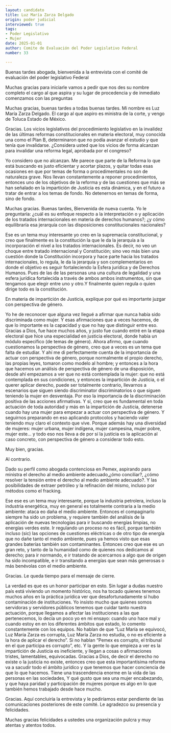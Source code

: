 ```yaml
---
layout: candidato
title: Luz María Zarza Delgado
origin: poder judicial
interviewed: true
tags:
- Poder Legislativo
- Mujer
date: 2025-01-01
author: Comite de Evaluación del Poder Legislativo Federal
number: 33

---
```


Buenas tardes abogada, bienvenida a la entrevista con el comité de evaluación del poder legislativo Federal

Muchas gracias para iniciarle vamos a pedir que nos des su nombre completo el cargo al que aspira y su lugar de procedencia y de inmediato comenzamos con las preguntas

Muchas gracias, buenas tardes a todas buenas tardes. Mi nombre es Luz María Zarza Delgado. El cargo al que aspiro es ministra de la corte, y vengo de Toluca Estado de México.

Gracias. Los vicios legislativos del procedimiento legislativo en la invalidez de las últimas reformas constitucionales en materia electoral, muy conocida una como el Plan B, determinaron que no podía avanzar el estudio y que tenía que invalidarse. ¿Considera usted que los vicios de forma alcanzan para invalidar una reforma legal, aprobada por el congreso?

Yo considero que no alcanzan. Me parece que parte de la Reforma lo que está buscando es justo eficientar y acortar plazos, y quitar todas esas ocasiones en que por temas de forma o procedimentales no son de naturaleza grave. Nos llevan constantemente a reponer procedimientos, entonces uno de los objetivos de la reforma y de las cuestiones que más se han señalado en la impartición de Justicia es esta dinámica, y en el futuro  a tratar de entrar a los temas de fondo. No detenernos en temas de forma, sino de fondo.

Muchas gracias. Buenas tardes, Bienvenida de nueva cuenta. Yo le preguntaría: ¿cuál es su enfoque respecto a la interpretación o y aplicación de los tratados internacionales en materia de derechos humanos?; ¿y cómo equilibraría esa jerarquía con las disposiciones constitucionales nacionales?

Ese es un tema muy interesante yo creo en la supremacía constitucional, y creo que finalmente es la constitución la que le da la jerarquía a la incorporación el nivel a los tratados internacionales. Es decir, no veo un choque entre tratado internacional y Constitución; sino veo más bien una cuestión donde la Constitución incorpora y hace parte hacia los tratados internacionales, lo regula, le da la jerarquía y son complementarios en donde el objetivo es seguir fortaleciendo la Esfera jurídica y de Derechos Humanos. Pues de las de las personas una una cultura de legalidad y una esfera jurídica fortalecida a través de ambos ambos instrumentos, sin que tengamos que elegir entre uno y otro.Y finalmente quien regula o quien dirige todo es la constitución.

En materia de impartición de Justicia, explique por qué es importante juzgar con perspectiva de género.

Yo he de reconocer que alguna vez llegué a afirmar que nunca había sido discriminada como mujer. Y esas afirmaciones que a veces hacemos, de que lo importante es la capacidad y que no hay que distinguir entre eso. Gracias a Dios, fue hace muchos años, y justo fue cuando entré en la etapa electoral que hice una especialidad en justicia electoral, donde había un módulo específico (de temas de género). Ahora afirmo, que cuando cuestionamos la perspectiva de género, creo que a veces es un tema que falta de estudiar. 
Y ahí me di perfectamente cuenta de la importancia de actuar con perspectiva de género, porque normalmente el propio derecho, las propias leyes, tomaron como modelo al hombre; y entonces a la hora que hacemos un análisis de perspectiva de género de una disposición, desde ahí empezamos a ver que no está contemplada la mujer: que no está contemplada en sus condiciones, y entonces la impartición de Justicia, o el querer aplicar derecho, puede ser totalmente contrario, llevarnos a escenarios que siguen siendo discriminator discriminatorios o que siguen teniendo la mujer en desventaja. 
Por eso la importancia de la discriminación positiva de las acciones afirmativas. Y sí, creo que es fundamental en toda actuación de toda autoridad y más en la impartición de Justicia, detenerse cuando hay una mujer para empezar a actuar con perspectiva de género. Y seguirnos preparando en eso aplicando protocolos y haciendo valer teniendo muy claro el contexto que vive. Porque además hay una diversidad de mujeres: mujer urbana, mujer indígena, mujer campesina, mujer pobre, mujer este… y todo eso nos lleva a de por sí la justicia es la aplicación al caso concreto, con perspectiva de género a considerar todo esto.

Muy bien, gracias.

Al contrario.

Dado su perfil como abogada contenciosa en Pemex, aspirando para ministra el derecho al medio ambiente adecuado,¿ómo conciliar?, ¿cómo resolver la tensión entre el derecho al medio ambiente adecuado?. Y las posibilidades de extraer petróleo y la refinación del mismo, incluso por métodos como el fracking.

Ese ese es un tema muy interesante, porque la industria petrolera, incluso la industria energética, muy en general es totalmente contraria a la medio ambiente: ataca eo daña el medio ambiente. 
Entonces el compaginarlo siempre ha sido un problema, y requiere también del análisis de la aplicación de nuevas tecnologías para ir buscando energías limpias, no energías verdes este. Ir regulando un proceso no es fácil, porque también incluso (sic) las opciones de cuestiones eléctricas o de otro tipo de energía que no dañe tanto el medio ambiente, pues ya hemos visto que esas grandes baterías también son contaminantes. 
Entonces creo que ese es un gran reto, y tanto de la humanidad como de quienes nos dedicamos al derecho; para ir normando, e ir tratando de acercarnos a algo que de origen ha sido incompatible, e ir transitando a energías que sean más generosas o más benévolas con el medio ambiente.

Gracias. Le queda tiempo para el mensaje de cierre.

La verdad es que es un honor participar en esto. Sin lugar a dudas nuestro país está viviendo un momento histórico, nos ha tocado quienes tenemos muchos años en la práctica jurídica ver que desafortunadamente sí hubo contaminación de instituciones. 
Yo insisto mucho que quienes somos servidoras y servidores públicos tenemos que cuidar tanto nuestra actuación, porque llegamos a afectar las instituciones a las que pertenecemos, lo decía un poco yo en mi ensayo: cuando uno hace mal y cuando estoy en en los diferentes ámbitos que estado, lo comento constantemente con los equipos. 
No hablan de que “Luz María se equivocó, Luz María Zarza es corrupta, Luz María Zarza no estudia, o no es eficiente a la hora de aplicar el derecho”. Si no hablan “Pemex es corrupto, el tribunal en el que participa es corrupto”, etc. Y  la gente lo que empieza a ver es la impartición de Justicia es ineficiente, y llegan a cosas o afirmaciones tristes, lamentables, equivocadas. 
Gracias a Dios, de decir el derecho no existe o la justicia no existe, entonces creo que esta importantísima reforma va a sacudir todo el ámbito jurídico y que tenemos que hacer conciencia de que lo que hacemos. Tiene una trascendencia enorme en la vida de las personas en las sociedades, Y qué gusto que sea una mujer encabezando, y que haya paridad y participación de mujeres porque es algo en lo que también hemos trabajado desde hace mucho.

Gracias. Aquí concluiría la entrevista y le pediríamos estar pendiente de las comunicaciones posteriores de este comité. Le agradezco su presencia y felicidades.

Muchas gracias felicidades a ustedes una organización pulcra y muy atentas y atentos todos.


